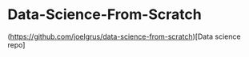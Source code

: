 # Data-Science-From-Scratch
(https://github.com/joelgrus/data-science-from-scratch)[Data science repo]
